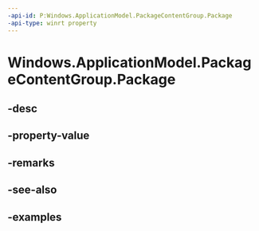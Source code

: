 ```yaml
---
-api-id: P:Windows.ApplicationModel.PackageContentGroup.Package
-api-type: winrt property
---
```


<!-- Property syntax.
public Package Package { get; }
-->

# Windows.ApplicationModel.PackageContentGroup.Package

## -desc

## -property-value

## -remarks

## -see-also

## -examples

